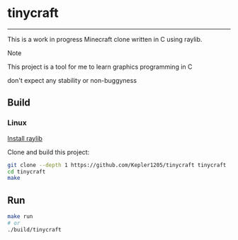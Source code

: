 # tinycraft
---
This is a work in progress Minecraft clone written in C using raylib.

>[!note]
> This project is a tool for me to learn graphics programming in C
>
> don't expect any stability or non-buggyness

## Build
### Linux
[Install raylib](https://github.com/raysan5/raylib/wiki/Working-on-GNU-Linux)

Clone and build this project:
```sh
git clone --depth 1 https://github.com/Kepler1205/tinycraft tinycraft
cd tinycraft
make
```

## Run
```sh
make run
# or
./build/tinycraft
```
